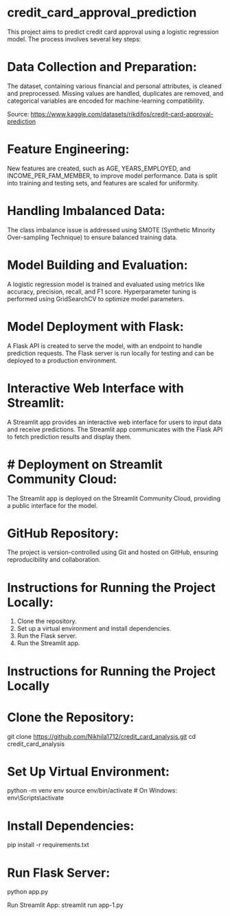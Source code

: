 # credit_card_approval_prediction

This project aims to predict credit card approval using a logistic regression model. The process involves several key steps:

# Data Collection and Preparation:

The dataset, containing various financial and personal attributes, is cleaned and preprocessed.
Missing values are handled, duplicates are removed, and categorical variables are encoded for machine-learning compatibility.

Source: https://www.kaggle.com/datasets/rikdifos/credit-card-approval-prediction

# Feature Engineering:

New features are created, such as AGE, YEARS_EMPLOYED, and INCOME_PER_FAM_MEMBER, to improve model performance.
Data is split into training and testing sets, and features are scaled for uniformity.

# Handling Imbalanced Data:

The class imbalance issue is addressed using SMOTE (Synthetic Minority Over-sampling Technique) to ensure balanced training data.

# Model Building and Evaluation:

A logistic regression model is trained and evaluated using metrics like accuracy, precision, recall, and F1 score.
Hyperparameter tuning is performed using GridSearchCV to optimize model parameters.

# Model Deployment with Flask:

A Flask API is created to serve the model, with an endpoint to handle prediction requests.
The Flask server is run locally for testing and can be deployed to a production environment.

# Interactive Web Interface with Streamlit:

A Streamlit app provides an interactive web interface for users to input data and receive predictions.
The Streamlit app communicates with the Flask API to fetch prediction results and display them.

# # Deployment on Streamlit Community Cloud:
The Streamlit app is deployed on the Streamlit Community Cloud, providing a public interface for the model.

# GitHub Repository:
The project is version-controlled using Git and hosted on GitHub, ensuring reproducibility and collaboration.

# Instructions for Running the Project Locally:
1. Clone the repository.
2. Set up a virtual environment and install dependencies.
3. Run the Flask server.
4. Run the Streamlit app.

# Instructions for Running the Project Locally
# Clone the Repository:

git clone https://github.com/Nikhila1712/credit_card_analysis.git
cd credit_card_analysis

# Set Up Virtual Environment:
python -m venv env
source env/bin/activate  # On Windows: env\Scripts\activate

#  Install Dependencies:
pip install -r requirements.txt

# Run Flask Server:
python app.py

Run Streamlit App:
streamlit run app-1.py




